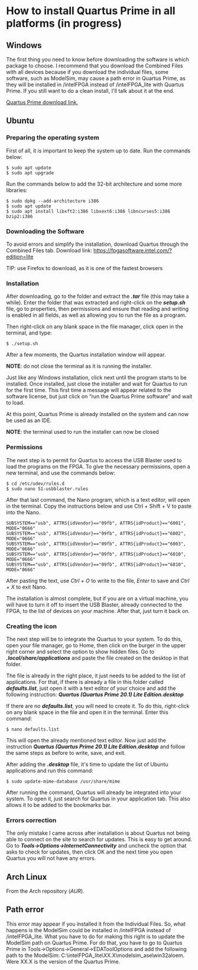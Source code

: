 # How to install Quartus Prime in all platforms (in progress)

## Windows

The first thing you need to know before downloading the software is which package to choose. I recommend that you download the Combined Files with all devices because if you download the individual files, some software, such as ModelSim, may cause a path error in Quartus Prime, as they will be installed in /intelFPGA instead of /intelFPGA_lite with Quartus Prime. If you still want to do a clean install, I'll talk about it at the end.

[Quartus Prime download link.](https://fpgasoftware.intel.com/?edition=lite)


## Ubuntu

### Preparing the operating system

First of all, it is important to keep the system up to date. Run the commands below: 

    $ sudo apt update
    $ sudo apt upgrade


Run the commands below to add the 32-bit architecture and some more libraries:

    $ sudo dpkg --add-architecture i386
    $ sudo apt update
    $ sudo apt install libxft2:i386 libxext6:i386 libncurses5:i386 bzip2:i386


### Downloading the Software

To avoid errors and simplify the installation, download Quartus through the Combined Files tab. Download link: https://fpgasoftware.intel.com/?edition=lite

TIP: use Firefox to download, as it is one of the fastest browsers

### Installation

After downloading, go to the folder and extract the ***.tar*** file (this may take a while). Enter the folder that was extracted and right-click on the ***setup.sh*** file, go to properties, then permissions and ensure that reading and writing is enabled in all fields, as well as allowing you to run the file as a program.

Then right-click on any blank space in the file manager, click open in the terminal, and type:

    $ ./setup.sh
 
After a few moments, the Quartus installation window will appear.

**NOTE**: do not close the terminal as it is running the installer.

Just like any Windows installation, click next until the program starts to be installed. Once installed, just close the installer and wait for Quartus to run for the first time. This first time a message will appear related to the software license, but just click on “run the Quartus Prime software” and wait to load.

At this point, Quartus Prime is already installed on the system and can now be used as an IDE.

**NOTE**: the terminal used to run the installer can now be closed

### Permissions

The next step is to permit for Quartus to access the USB Blaster used to load the programs on the FPGA. To give the necessary permissions, open a new terminal, and use the commands below:

    $ cd /etc/udev/rules.d
    $ sudo nano 51-usbblaster.rules

After that last command, the Nano program, which is a text editor, will open in the terminal. Copy the instructions below and use Ctrl + Shift + V to paste into the Nano.

    SUBSYSTEM=="usb", ATTRS{idVendor}=="09fb", ATTRS{idProduct}=="6001", MODE="0666"
    SUBSYSTEM=="usb", ATTRS{idVendor}=="09fb", ATTRS{idProduct}=="6002", MODE="0666"
    SUBSYSTEM=="usb", ATTRS{idVendor}=="09fb", ATTRS{idProduct}=="6003", MODE="0666"
    SUBSYSTEM=="usb", ATTRS{idVendor}=="09fb", ATTRS{idProduct}=="6010", MODE="0666"
    SUBSYSTEM=="usb", ATTRS{idVendor}=="09fb", ATTRS{idProduct}=="6810", MODE="0666" 


After pasting the text, use *Ctrl + O* to write to the file, *Enter* to save and *Ctrl + X* to exit Nano.

The installation is almost complete, but if you are on a virtual machine, you will have to turn it off to insert the USB Blaster, already connected to the FPGA, to the list of devices on your machine. After that, just turn it back on.

### Creating the icon

The next step will be to integrate the Quartus to your system. To do this, open your file manager, go to Home, then click on the burger in the upper right corner and select the option to show hidden files. Go to ***.local/share/applications*** and paste the file created on the desktop in that folder.

The file is already in the right place, it just needs to be added to the list of applications. For that, if there is already a file in this folder called ***defaults.list***, just open it with a text editor of your choice and add the following instruction: ***Quartus (Quartus Prime 20.1) Lite Edition.desktop***

If there are no ***defaults.list***, you will need to create it. To do this, right-click on any blank space in the file and open it in the terminal. Enter this command:

    $ nano defaults.list 

This will open the already mentioned text editor. Now just add the instruction ***Quartus (Quartus Prime 20.1) Lite Edition.desktop*** and follow the same steps as before to write, save, and exit.

After adding the ***.desktop*** file, it's time to update the list of Ubuntu applications and run this command:

    $ sudo update-mime-database /usr/share/mime

After running the command, Quartus will already be integrated into your system. To open it, just search for Quartus in your application tab. This also allows it to be added to the bookmarks bar.

### Errors correction

The only mistake I came across after installation is about Quartus not being able to connect on the site to search for updates. This is easy to get around. Go to ***Tools->Options->InternetConnectivity*** and uncheck the option that asks to check for updates, then click OK and the next time you open Quartus you will not have any errors.


## Arch Linux

From the Arch repository (*AUR*).


## Path error

This error may appear if you installed it from the Individual Files. So, what happens is the ModelSim could be installed in /intelFPGA instead of /intelFPGA_lite. What you have to do for making this right is to update the ModelSim path on Quartus Prime. For do that, you have to go to Quartus Prime in Tools->Options->General->EDAToolOptions and add the following path to the ModelSim: C:\intelFPGA_lite\XX.X\modelsim_ase\win32aloem. Were XX.X is the version of the Quartus Prime.